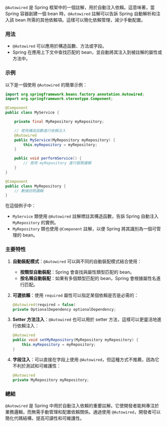 `@Autowired` 是 Spring 框架中的一個註解，用於自動注入依賴。這意味著，當 Spring 容器創建一個 bean 時，`@Autowired` 註解可以告訴 Spring 自動解析和注入該 bean 所需的其他依賴項。這樣可以簡化依賴管理，減少手動配置。

### 用法

- `@Autowired` 可以應用於構造函數、方法或字段。
- Spring 在應用上下文中查找匹配的 bean，並自動將其注入到被註解的屬性或方法中。

### 示例

以下是一個使用 `@Autowired` 的簡單示例：

```java
import org.springframework.beans.factory.annotation.Autowired;
import org.springframework.stereotype.Component;

@Component
public class MyService {

    private final MyRepository myRepository;

    // 使用構造函數進行依賴注入
    @Autowired
    public MyService(MyRepository myRepository) {
        this.myRepository = myRepository;
    }

    public void performService() {
        // 使用 myRepository 進行服務邏輯
    }
}

@Component
public class MyRepository {
    // 數據訪問邏輯
}
```

在這個例子中：

- `MyService` 類使用 `@Autowired` 註解標註其構造函數，告訴 Spring 自動注入 `MyRepository` 的實例。
- `MyRepository` 類也使用 `@Component` 註解，以便 Spring 將其識別為一個可管理的 bean。

### 主要特性

1. **自動裝配模式**：`@Autowired` 可以與不同的自動裝配模式結合使用：
   - **按類型自動裝配**：Spring 會查找與屬性類型匹配的 bean。
   - **按名稱自動裝配**：如果有多個類型匹配的 bean，Spring 會根據屬性名進行匹配。

2. **可選依賴**：使用 `required` 屬性可以指定某個依賴是否是必需的：
   ```java
   @Autowired(required = false)
   private OptionalDependency optionalDependency;
   ```

3. **Setter 方法注入**：`@Autowired` 也可以用於 setter 方法，這樣可以更靈活地進行依賴注入：
   ```java
   @Autowired
   public void setMyRepository(MyRepository myRepository) {
       this.myRepository = myRepository;
   }
   ```

4. **字段注入**：可以直接在字段上使用 `@Autowired`，但這種方式不推薦，因為它不利於測試和可維護性：
   ```java
   @Autowired
   private MyRepository myRepository;
   ```

### 總結

`@Autowired` 是 Spring 中用於自動注入依賴的重要註解。它使開發者能夠專注於業務邏輯，而無需手動管理和配置依賴關係。通過使用 `@Autowired`，開發者可以簡化代碼結構，提高可讀性和可維護性。